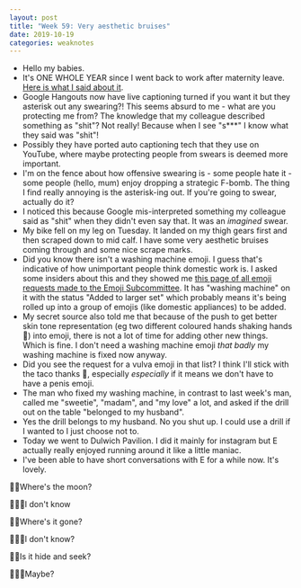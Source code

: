 ```yaml
---
layout: post
title: "Week 59: Very aesthetic bruises"
date: 2019-10-19
categories: weaknotes
---
```

* Hello my babies.
* It's ONE WHOLE YEAR since I went back to work after maternity leave. [Here is what I said about it](https://alicebartlett.co.uk/blog/weaknotes-7).
* Google Hangouts now have live captioning turned if you want it but they asterisk out any swearing?! This seems absurd to me - what are you protecting me from? The knowledge that my colleague described something as "shit"? Not really! Because when I see "s***" I know what they said was "shit"!
* Possibly they have ported auto captioning tech that they use on YouTube, where maybe protecting people from swears is deemed more important.
* I'm on the fence about how offensive swearing is - some people hate it - some people (hello, mum) enjoy dropping a strategic F-bomb. The thing I find really annoying is the asterisk-ing out. If you're going to swear, actually do it?
* I noticed this because Google mis-interpreted something my colleague said as "shit" when they didn't even say that. It was an _imagined_ swear.
* My bike fell on my leg on Tuesday. It landed on my thigh gears first and then scraped down to mid calf. I have some very aesthetic bruises coming through and some nice scrape marks.
* Did you know there isn't a washing machine emoji. I guess that's indicative of how unimportant people think domestic work is. I asked some insiders about this and they showed me [this page of all emoji requests made to the Emoji Subcommittee](https://unicode.org/emoji/emoji-requests.html). It has "washing machine" on it with the status "Added to larger set" which probably means it's being rolled up into a group of emojis (like domestic appliances) to be added.
* My secret source also told me that because of the push to get better skin tone representation (eg two different coloured hands shaking hands 🤝) into emoji, there is not a lot of time for adding other new things. Which is fine. I don't need a washing machine emoji _that badly_ my washing machine is fixed now anyway.
* Did you see the request for a vulva emoji in that list? I think I'll stick with the taco thanks 🌮, especially _especially_ if it means we don't have to have a penis emoji.
* The man who fixed my washing machine, in contrast to last week's man, called me "sweetie", "madam", and "my love" a lot, and asked if the drill out on the table "belonged to my husband".
* Yes the drill belongs to my husband. No you shut up. I could use a drill if I wanted to I just choose not to.
* Today we went to Dulwich Pavilion. I did it mainly for instagram but E actually really enjoyed running around it like a little maniac.
* I've been able to have short conversations with E for a while now. It's lovely.

👶🏼Where's the moon?

🤷🏻‍♀️I don't know

👶🏼Where's it gone?

🤷🏻‍♀️I don't know?

👶🏼Is it hide and seek?

🤷🏻‍♀️Maybe?
